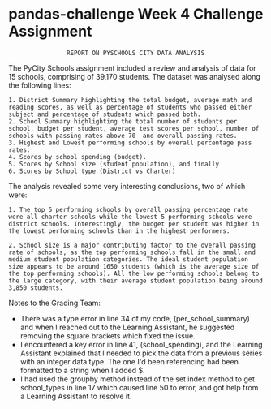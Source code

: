 # pandas-challenge Week 4 Challenge Assignment

                    REPORT ON PYSCHOOLS CITY DATA ANALYSIS
The PyCity Schools assignment included a review and analysis of data for 15 schools, comprising of 39,170 students.
The dataset was analysed along the following lines:

    1. District Summary highlighting the total budget, average math and reading scores, as well as percentage of students who passed either subject and percentage of students which passed both.
    2. School Summary highlighting the total number of students per school, budget per student, average test scores per school, number of schools with passing rates above 70  and overall passing rates.
    3. Highest and Lowest performing schools by overall percentage pass rates.
    4. Scores by school spending (budget).
    5. Scores by School size (student population), and finally
    6. Scores by School type (District vs Charter)
    
    
The analysis revealed some very interesting conclusions, two of which were:

    1. The top 5 performing schools by overall passing percentage rate were all charter schools while the lowest 5 performing schools were district schools. Interestingly, the budget per student was higher in the lowest performing schools than in the highest performers.
    
    2. School size is a major contributing factor to the overall passing rate of schools, as the top performing schools fall in the small and medium student population categories. The ideal student population size appears to be around 1650 students (which is the average size of the top performing schools). All the low performing schools belong to the large category, with their average student population being around 3,850 students.
    
    
Notes to the Grading Team:    
- There was a type error in line 34 of my code, (per_school_summary) and when I reached out to the Learning Assistant, he suggested removing the square brackets which fixed the issue.
- I encountered a key error in line 41, (school_spending), and the Learning Assistant explained that I needed to pick the data from a previous series with an integer data type. The one I'd been referencing had been formatted to a string when I added $.
 - I had used the groupby method instead of the set index method to get school_types in line 17 which caused line 50 to error, and got help from a Learning Assistant to resolve it.